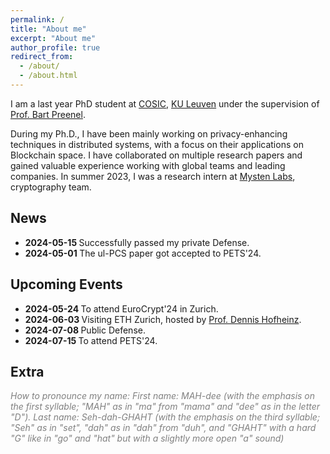 ```yaml
---
permalink: /
title: "About me"
excerpt: "About me"
author_profile: true
redirect_from: 
  - /about/
  - /about.html
---
```


I am a last year PhD student at [COSIC](https://www.esat.kuleuven.be/cosic/), [KU Leuven](https://www.kuleuven.be/kuleuven) under the supervision of [Prof. Bart Preenel](https://www.esat.kuleuven.be/cosic/people/bart-preneel/).

During my Ph.D., I have been mainly working on privacy-enhancing techniques in distributed systems, with a focus on their applications on Blockchain space. I have collaborated on multiple research papers and gained valuable experience working with global teams and leading companies. In summer 2023, I was a research intern at [Mysten Labs](https://mystenlabs.com/), cryptography team.


News
------
- <b> 2024-05-15 </b> Successfully passed my private Defense. 
- <b> 2024-05-01 </b> The ul-PCS paper got accepted to PETS'24.


Upcoming Events
------
- <b> 2024-05-24 </b> To attend EuroCrypt'24 in Zurich. 
- <b> 2024-06-03 </b> Visiting ETH Zurich, hosted by [Prof. Dennis Hofheinz](https://people.inf.ethz.ch/dhofheinz/).
- <b> 2024-07-08 </b> Public Defense. 
- <b> 2024-07-15 </b> To attend PETS'24. 

Extra
------
<span style="color: gray;">*How to pronounce my name: First name: MAH-dee (with the emphasis on the first syllable; "MAH" as in "ma" from "mama" and "dee" as in the letter "D"). Last name: Seh-dah-GHAHT (with the emphasis on the third syllable; "Seh" as in "set", "dah" as in "dah" from "duh", and "GHAHT" with a hard "G" like in "go" and "hat" but with a slightly more open "a" sound)*</span>